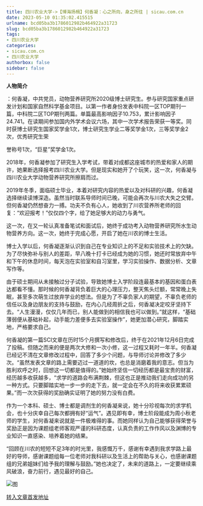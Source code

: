 ```yaml
---
title: 四川农业大学->【博海扬楫】何香凝：心之所向，身之所往 | sicau.com.cn
date: 2023-05-10 01:35:02.415515
urlname: bcd05ba3b1786012982b464922a31723
slug: bcd05ba3b1786012982b464922a31723
tags: 
- 四川农业大学
categories:
- sicau.com.cn
- 四川农业大学
authorbox: false
sidebar: false
---
```

**人物简介**

：何香凝，中共党员，动物营养研究所2020级博士研究生。参与研究国家重点研发计划和国家自然科学基金项目。以第一作者身份发表中科院一区TOP期刊一篇，中科院二区TOP期刊两篇。单篇最高影响因子10.753，累计影响因子24.741。在读期间参加国内外学术会议六场，其中一次学术报告荣获一等奖。同时获博士研究生国家奖学金1次，博士研究生学业二等奖学金1次，三等奖学金2次，优秀研究生荣
<!--more-->
誉称号1次，“巨星”奖学金1次。

2018年，何香凝参加了研究生入学考试，带着对成都这座城市的热爱和家人的期许，她果断选择报考四川农业大学。但是现实和她开了个玩笑，这一次，何香凝与四川农业大学动物营养研究所擦肩而过。

2019年冬季，面临硕士毕业，本着对研究内容的热爱以及对科研的兴趣，何香凝选择继续读博深造。虽然当时联系导师时间已晚，可能会再次与川农大失之交臂。但何香凝仍然想奋力一搏。功夫不负有心人，她收到了川农营养所老师的回复：“欢迎报考！”仅仅四个字，给了她足够大的动力与勇气。

这一次，在又一轮认真准备笔试和面试后，她终于成功考入动物营养研究所水生动物营养方向。这一次，她终于完成心愿，开启了她在川农的博士生活。

博士入学以后，何香凝逐渐认识到自己在专业知识上的不足和实验技术上的欠缺。为了尽快弥补与别人的差距，早八晚十打卡已经成为她的习惯，她还时常放弃中午和下午的休息时间，每天泡在实验室和自习室里，学习实验操作、数据分析、文章写作等。

由于硕士期间从未接触过分子试验，导致她博士入学阶段连最基本的基因和蛋白表达都看不懂。那时候的何香凝背负着巨大的心理压力，整天焦头烂额，常常晚上失眠，甚至多次萌生过放弃学业的想法。但是为了不辜负家人的期望，不辜负老师的信任以及身边朋友的支持与鼓励，在内心几经周折之后，何香凝决定咬牙坚持下去。“人生漫漫，仅仅几年而已，别人能做到的相信我也可以做到。”就这样，“基础薄弱便从基础补起，动手能力差便多去实验室操作”，她更加潜心研究，脚踏实地，严格要求自己。

何香凝的第一篇SCI文章在历时15个月撰写和修改后，终于在2021年12月6日完成了投稿。但随之而来的便是两次大修和一次小修，这一过程又耗时一年半。何香凝已经记不清在文章修改过程中，回答了多少个问题，与导师讨论并修改了多少次。“虽然发表文章的路上需要迈过一道道的坎，也总是消磨着我的意志。但当为胜利欢呼之时，回想这一切都是值得的。”她始终坚信一切经历都是最宝贵的财富，经历越多收获越多，“求学的道路会布满荆棘，但这也正是推动我们走向成功的另一种方式。只要脚踏实地一步一步的走下去，就一定会在不久的将来收获累累硕果。”而一次次获得的奖励确实证明了她的努力没有白费。

作为一个本科、硕士、博士都是调剂生的何香凝来说，她十分珍视每次的求学机会，也十分庆幸自己每次都拥有好“运气”。遇见即有幸，博士阶段能成为周小秋老师的学生，对何香凝来说就是一件极难得的事。而她同样认为自己能够获得荣誉与奖励正是因为课题组老师客观严谨的科研态度，认真负责的工作作风以及渊博的专业知识一直感染、培养着她的结果。

“回顾在川农的短短不足3年的时光里，我感慨万千，感谢有幸遇到我求学路上最好的导师，感谢课题组每一位老师对我科研以及生活上的帮助与关心，也感谢课题组的兄弟姐妹们给予我的理解与鼓励。”她也决定了，未来的道路上，一定要继续乘风破浪，奋力前行，遇见最好的自己。

![图](https://news.sicau.edu.cn/__local/3/96/DC/66AA8C977C7A4888DC3EEC99E03_12E2BADA_63425.png)

[转入文章首发地址](https://news.sicau.edu.cn/info/1078/72133.htm)